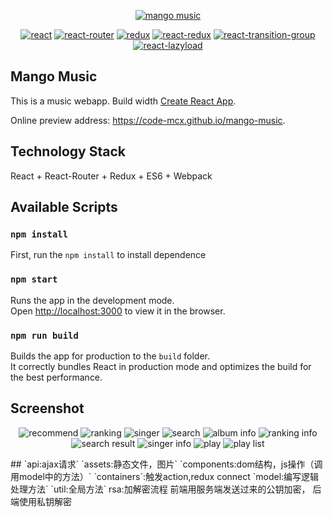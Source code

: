 <p align="center">
    <a href="https://code-mcx.github.io/mango-music"><img src="https://code-mcx.github.io/mango-music/favicon.ico" alt="mango music"/></a>
</p>
<p align="center">
  <a href="https://github.com/facebook/react"><img src="https://img.shields.io/badge/react-v16.2.0-blue.svg" alt="react"></a>
  <a href="https://github.com/ReactTraining/react-router"><img src="https://img.shields.io/badge/react--router-v4.2.0-blue.svg" alt="react-router"></a>
  <a href="https://github.com/reactjs/redux"><img src="https://img.shields.io/badge/redux-v3.7.2-blue.svg" alt="redux"></a>
  <a href="https://github.com/reactjs/react-redux"><img src="https://img.shields.io/badge/react--redux-v5.0.6-blue.svg" alt="react-redux"></a>
  <a href="https://github.com/reactjs/react-transition-group"><img src="https://img.shields.io/badge/react--transition--group-v2.2.1-blue.svg" alt="react-transition-group"></a>
  <a href="https://github.com/jasonslyvia/react-lazyload"><img src="https://img.shields.io/badge/react--lazyload-v2.3.0-yellow.svg" alt="react-lazyload"></a>
</p>

## Mango Music

This is a music webapp. Build width [Create React App](https://github.com/facebookincubator/create-react-app).

Online preview address: https://code-mcx.github.io/mango-music.

## Technology Stack

React + React-Router + Redux + ES6 + Webpack


## Available Scripts

### `npm install`

First, run the `npm install` to install dependence

### `npm start`

Runs the app in the development mode.<br>
Open [http://localhost:3000](http://localhost:3000) to view it in the browser.

### `npm run build`

Builds the app for production to the `build` folder.<br>
It correctly bundles React in production mode and optimizes the build for the best performance.

## Screenshot

<p align="center">
  <img src="https://code-mcx.github.io/mango-music/screenshot/recommend.png" alt="recommend"/>
  <img src="https://code-mcx.github.io/mango-music/screenshot/ranking.png" alt="ranking"/>
  
  <img src="https://code-mcx.github.io/mango-music/screenshot/singer.png" alt="singer"/>
  <img src="https://code-mcx.github.io/mango-music/screenshot/search.png" alt="search"/>
  
  <img src="https://code-mcx.github.io/mango-music/screenshot/album_info.png" alt="album info"/>
  <img src="https://code-mcx.github.io/mango-music/screenshot/ranking_info.png" alt="ranking info"/>
  
  <img src="https://code-mcx.github.io/mango-music/screenshot/search_result.png" alt="search result"/>
  <img src="https://code-mcx.github.io/mango-music/screenshot/singer_info.png" alt="singer info"/>
  
  <img src="https://code-mcx.github.io/mango-music/screenshot/play.png" alt="play"/>
  <img src="https://code-mcx.github.io/mango-music/screenshot/play_list.png" alt="play list"/>
</p>
##
`api:ajax请求`
`assets:静态文件，图片`
`components:dom结构，js操作（调用model中的方法）`
`containers`:触发action,redux connect
`model:编写逻辑处理方法`
`util:全局方法`
rsa:加解密流程
       前端用服务端发送过来的公钥加密，
       后端使用私钥解密

